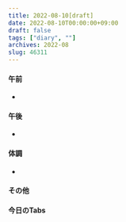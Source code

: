```yaml
---
title: 2022-08-10[draft]
date: 2022-08-10T00:00:00+09:00
draft: false
tags: ["diary", ""]
archives: 2022-08
slug: 46311
---
```

#### 午前
- 
#### 午後
- 
#### 体調
- 
#### その他
#### 今日のTabs